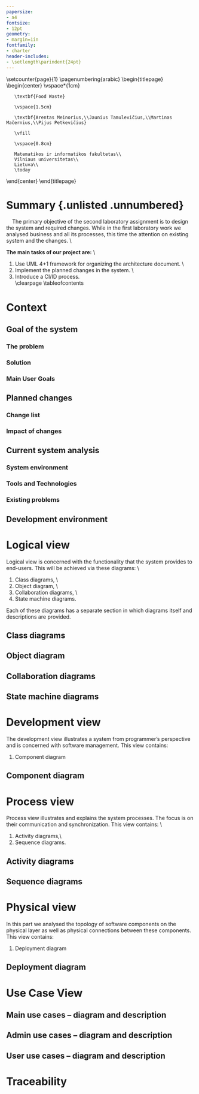 ```yaml
---
papersize:
- a4
fontsize:
- 12pt
geometry:
- margin=1in
fontfamily:
- charter
header-includes:
- \setlength\parindent{24pt}
---
```


\setcounter{page}{1}
\pagenumbering{arabic}
\begin{titlepage}
   \begin{center}
       \vspace*{1cm}

       \textbf{Food Waste}

       \vspace{1.5cm}

       \textbf{Arentas Meinorius,\\Jaunius Tamulevičius,\\Martinas Mačernius,\\Pijus Petkevičius}

       \vfill
            
       \vspace{0.8cm}
            
       Matematikos ir informatikos fakultetas\\
       Vilniaus universitetas\\
       Lietuva\\
       \today
            
   \end{center}
\end{titlepage}

# Summary {.unlisted .unnumbered}
&nbsp;&nbsp;&nbsp;&nbsp;The primary objective of the second laboratory assignment is to design the system and required changes. While in the first laboratory work we analysed business and all its processes, this time the attention on existing system and the changes. \

**The main tasks of our project are:** \
   1. Use UML 4+1 framework for organizing the architecture document. \
   2. Implement the planned changes in the system. \
   3. Introduce a CI/ID process. \
\clearpage
\tableofcontents

# Context
## Goal of the system
### The problem
### Solution
### Main User Goals 
## Planned changes
### Change list
### Impact of changes
## Current system analysis
### System environment
### Tools and Technologies
### Existing problems
## Development environment

# Logical view
Logical view is concerned with the functionality that the system provides to end-users. This will be achieved via these diagrams: \
1. Class diagrams, \
2. Object diagram, \
3. Collaboration diagrams, \
4. State machine diagrams. 

Each of these diagrams has a separate section in which diagrams itself and descriptions are provided.

## Class diagrams
## Object diagram
## Collaboration diagrams
## State machine diagrams
# Development view
The development view illustrates a system from programmer’s perspective and is concerned with software management. This view contains:
1. Component diagram

## Component diagram
# Process view
Process view illustrates and explains the system processes. The focus is on their communication and synchronization. This view contains: \
1. Activity diagrams,\
2. Sequence diagrams.

## Activity diagrams
## Sequence diagrams
# Physical view
In this part we analysed the topology of software components on the physical layer as well as physical connections between these components. 
This view contains:
1. Deployment diagram

## Deployment diagram
# Use Case View
## Main use cases – diagram and description
## Admin use cases – diagram and description
## User use cases – diagram and description
# Traceability
